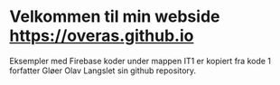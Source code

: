 # Velkommen til min webside https://overas.github.io
Eksempler med Firebase koder under mappen IT1 er kopiert fra kode 1 forfatter Gløer Olav Langslet sin github repository.
